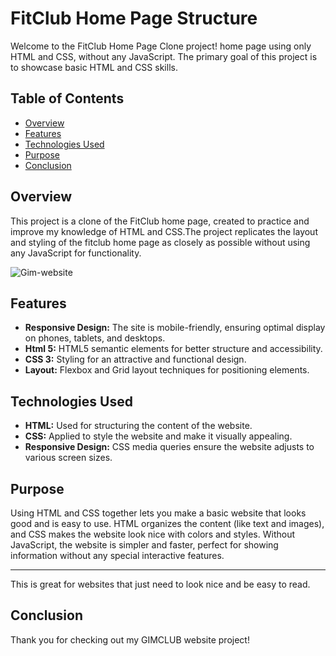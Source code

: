 # FitClub Home Page Structure

Welcome to the FitClub Home Page Clone project! home page using only HTML and CSS, without any JavaScript. The primary goal of this project is to showcase basic HTML and CSS skills.


## Table of Contents
- [Overview](#overview)
- [Features](#Features)
- [Technologies Used](#technologiesused)
- [Purpose](#Purpose)
- [Conclusion](#Conclusion)

## Overview
This project is a clone of the FitClub home page, created to practice and improve my knowledge of HTML and CSS.The project replicates the layout and styling of the fitclub home page as closely as possible without using any JavaScript for functionality.

![Gim-website](https://github.com/user-attachments/assets/7bea7578-991a-4a4f-a220-3f69fcf5c440)


## Features

- **Responsive Design:** The site is mobile-friendly, ensuring optimal display on phones, tablets, and desktops.
- **Html 5:**  HTML5 semantic elements for better structure and accessibility.
- **CSS 3:** Styling for an attractive and functional design.
- **Layout:** Flexbox and Grid layout techniques for positioning elements.

## Technologies Used

- **HTML:** Used for structuring the content of the website.
- **CSS:** Applied to style the website and make it visually appealing.
- **Responsive Design:** CSS media queries ensure the website adjusts to various screen sizes.

## Purpose

Using HTML and CSS together lets you make a basic website that looks good and is easy to use. HTML organizes the content (like text and images), and CSS makes the website look nice with colors and styles. Without JavaScript, the website is simpler and faster, perfect for showing information without any special interactive features.

---

This is great for websites that just need to look nice and be easy to read.

## Conclusion

Thank you for checking out my  GIMCLUB website project!
